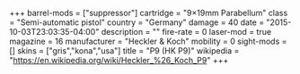+++
barrel-mods = ["suppressor"]
cartridge = "9×19mm Parabellum"
class = "Semi-automatic pistol"
country = "Germany"
damage = 40
date = "2015-10-03T23:03:35-04:00"
description = ""
fire-rate = 0
laser-mod = true
magazine = 16
manufacturer = "Heckler & Koch"
mobility = 0
sight-mods = []
skins = ["gris","kona","usa"]
title = "P9 (HK P9)"
wikipedia = "https://en.wikipedia.org/wiki/Heckler_%26_Koch_P9"
+++

